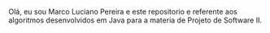 Olá, eu sou Marco Luciano Pereira e este repositorio e referente aos algoritmos desenvolvidos em Java para a materia de Projeto de Software II.
